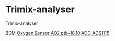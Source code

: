 # Trimix-analyser
Trimix-analyser

BOM
[Oxygen Sensor AO2 ptb-18.10](https://fr.aliexpress.com/item/City-sensor-ao2-ptb-18-10-oxygen-sensor/1258183473.html?recommendVersion=1)
[ADC ADS1115](https://fr.aliexpress.com/item/ADS1115-ADC-ultra-compact-16-precision-ADC-module-development-board/32584944400.html?spm=a2g0w.search0104.3.22.2e182e6cRT1hRy&ws_ab_test=searchweb0_0,searchweb201602_3_10065_10344_10068_10342_10343_10340_10341_10084_10083_10618_10305_10304_10615_10307_10306_10302_10313_10059_10184_10534_100031_10103_441_10624_442_10623_10622_10621_10620_10142,searchweb201603_32,ppcSwitch_7&algo_expid=16db1b31-0238-4929-96e9-b298d6d14d60-3&algo_pvid=16db1b31-0238-4929-96e9-b298d6d14d60&priceBeautifyAB=2)

